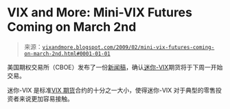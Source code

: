 <!--yml

category: 未分类

date: 2024-05-18 17:57:56

-->

# VIX and More: Mini-VIX Futures Coming on March 2nd

> 来源：[`vixandmore.blogspot.com/2009/02/mini-vix-futures-coming-on-march-2nd.html#0001-01-01`](http://vixandmore.blogspot.com/2009/02/mini-vix-futures-coming-on-march-2nd.html#0001-01-01)

美国期权交易所（CBOE）发布了一份[新闻稿](http://www.cboe.com/AboutCBOE/ShowDocument.aspx?DIR=ACNews&FILE=cboe_cfe_20090225.doc&CreateDate=25.02.2009)，确认[迷你-VIX](http://vixandmore.blogspot.com/search/label/mini-VIX)期货将于下周一开始交易。

迷你-VIX 是标准[VIX 期货](http://vixandmore.blogspot.com/search/label/VIX%20futures)合约的十分之一大小，使得迷你-VIX 对于典型的零售投资者来说更加容易接触。
